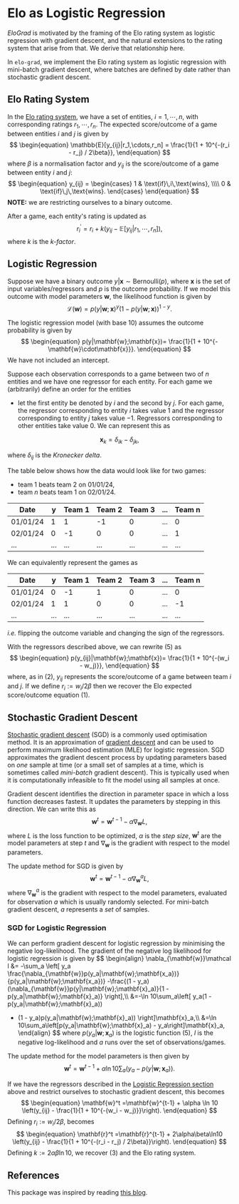 # Elo as Logistic Regression

*EloGrad* is motivated by the framing of the Elo rating system as logistic regression with gradient descent,
and the natural extensions to the rating system that arise from that.
We derive that relationship here.

In `elo-grad`, we implement the Elo rating system as logistic regression with mini-batch gradient descent, 
where batches are defined by date rather than stochastic gradient descent.

## Elo Rating System

In the [Elo rating system](https://en.wikipedia.org/wiki/Elo_rating_system),
we have a set of entities, $i=1,\cdots,n$, with corresponding ratings $r_1,\cdots,r_n$.
The expected score/outcome of a game between entities $i$ and $j$ is given by
$$
\begin{equation}
\mathbb{E}[y_{ij}|r_1,\cdots,r_n] = \frac{1}{1 + 10^{-(r_i - r_j) / 2\beta}},
\end{equation}
$$
where $\beta$ is a normalisation factor and $y_{ij}$ is the score/outcome of a game between entity $i$ and $j$:
$$
\begin{equation}
y_{ij} = 
\begin{cases}
1 & \text{if}\,i\,\text{wins}, \\\\
0 & \text{if}\,j\,\text{wins}.
\end{cases}
\end{equation}
$$
**NOTE:** we are restricting ourselves to a binary outcome.

After a game, each entity's rating is updated as
$$
\begin{equation}
r^\prime_i=r_i + k \left(y_{ij} - \mathbb{E}[y_{ij}|r_1,\cdots,r_n]\right),
\end{equation}
$$
where $k$ is the *k-factor*. 

## Logistic Regression

Suppose we have a binary outcome $y|\mathbf{x}\sim\text{Bernoulli}(p)$,
where $\mathbf{x}$ is the set of input variables/regressors and $p$ is the outcome probability.
If we model this outcome with model parameters $\mathbf{w}$, the likelihood function is given by
$$
\begin{equation}
\mathcal{L}(\mathbf{w})=
p(y|\mathbf{w};\mathbf{x})^y\left(1-p(y|\mathbf{w};\mathbf{x})\right)^{1-y}.
\end{equation}
$$

The logistic regression model (with base 10) assumes the outcome probability is given by
$$
\begin{equation}
p(y|\mathbf{w};\mathbf{x})=
\frac{1}{1 + 10^{-\mathbf{w}\cdot\mathbf{x}}}.
\end{equation}
$$
We have not included an intercept.

Suppose each observation corresponds to a game between two of $n$ entities
and we have one regressor for each entity.
For each game we (arbitrarily) define an order for the entities
- let the first entity be denoted by $i$ and the second by $j$.
For each game, the regressor corresponding to entity $i$ takes value $1$ and the regressor corresponding to entity $j$ takes value $-1$.
Regressors corresponding to other entities take value $0$.
We can represent this as

$$
\begin{equation}
\mathbf{x}_k=\delta_{ik} - \delta_{jk},
\end{equation}
$$

where $\delta_{ij}$ is the *Kronecker delta*.

The table below shows how the data would look like for two games:

- team $1$ beats team $2$ on 01/01/24,
- team $n$ beats team $1$ on 02/01/24.

| Date     | y    | Team 1 | Team 2 | Team 3 | ... | Team n |
|----------|------|--------|--------|--------|-----|--------|
| 01/01/24 | 1    | 1      | -1     | 0      | ... | 0      |
| 02/01/24 | 0    | -1     | 0      | 0      | ... | 1      |
| ...      | ...  | ...    | ...    | ...    | ... | ...    |

We can equivalently represent the games as

| Date     | y   | Team 1 | Team 2  | Team 3 | ... | Team n |
|----------|-----|--------|---------|--------|-----|--------|
| 01/01/24 | 0   | -1     | 1       | 0      | ... | 0      |
| 02/01/24 | 1   | 1      | 0       | 0      | ... | -1     |
| ...      | ... | ...    | ...     | ...    | ... | ...    |

*i.e.* flipping the outcome variable and changing the sign of the regressors.

With the regressors described above, we can rewrite (5) as
$$
\begin{equation}
p(y_{ij}|\mathbf{w};\mathbf{x})=
\frac{1}{1 + 10^{-(w_i - w_j)}},
\end{equation}
$$
where, as in (2), $y_{ij}$ represents the score/outcome of a game between team $i$ and $j$.
If we define $r_i:=w_i/2\beta$ then we recover the Elo expected score/outcome equation (1).

## Stochastic Gradient Descent

[Stochastic gradient descent](https://en.wikipedia.org/wiki/Stochastic_gradient_descent) (SGD)
is a commonly used optimisation method.
It is an approximation of [gradient descent](https://en.wikipedia.org/wiki/Gradient_descent) 
and can be used to perform maximum likelihood estimation (MLE) for logistic regression.
SGD approximates the gradient descent process by updating parameters based on *one* sample at time
(or a small set of samples at a time, which is sometimes called *mini-batch* gradient descent).
This is typically used when it is computationally infeasible to fit the model using all samples at once.

Gradient descent identifies the direction in parameter space in which a loss function decreases fastest.
It updates the parameters by stepping in this direction.
We can write this as
$$
\begin{equation}
\mathbf{w}^t=\mathbf{w}^{t-1} - \alpha\nabla_{\mathbf{w}} L,
\end{equation}
$$
where $L$ is the loss function to be optimized,
$\alpha$ is the *step size*,
$\mathbf{w}^t$ are the model parameters at step $t$
and $\nabla_{\mathbf{w}}$ is the gradient with respect to the model parameters.

The update method for SGD is given by
$$
\begin{equation}
\mathbf{w}^t=\mathbf{w}^{t-1} - \alpha\nabla_{\mathbf{w}}^{a} L,
\end{equation}
$$
where $\nabla_{\mathbf{w}}^{a}$ is the gradient with respect to the model parameters, 
evaluated for observation $a$ which is usually randomly selected.
For mini-batch gradient descent, $a$ represents a *set* of samples.

### SGD for Logistic Regression

We can perform gradient descent for logistic regression by minimising the negative log-likelihood.
The gradient of the negative log likelihood for logistic regression is given by
$$
\begin{align}
\nabla_{\mathbf{w}}\mathcal l &=
-\sum_a \left[
y_a \frac{\nabla_{\mathbf{w}}p(y_a|\mathbf{w};\mathbf{x_a})}{p(y_a|\mathbf{w};\mathbf{x_a})}
-\frac{(1 - y_a)(\nabla_{\mathbf{w}}p(y|\mathbf{w};\mathbf{x}_a)}{1 - p(y_a|\mathbf{w};\mathbf{x}_a)}
\right],\\\\
&=-\ln 10\sum_a\left[
y_a(1 - p(y_a|\mathbf{w};\mathbf{x}_a))
- (1 - y_a)p(y_a|\mathbf{w};\mathbf{x}_a))
\right]\mathbf{x}_a,\\\\
&=\ln 10\sum_a\left[p(y_a|\mathbf{w};\mathbf{x}_a) - y_a\right]\mathbf{x}_a,
\end{align}
$$
where $p(y_a|\mathbf{w};\mathbf{x}_a)$ is the logistic function (5),
$l$ is the negative log-likelihood and $a$ runs over the set of observations/games.

The update method for the model parameters is then given by
$$
\begin{equation}
\mathbf{w}^t
=\mathbf{w}^{t-1} + \alpha \ln 10 \sum_a \left(y_a - p(y|\mathbf{w};\mathbf{x}_a)\right).
\end{equation}
$$

If we have the regressors described in the [Logistic Regression section](intro.md#logistic-regression) above
and restrict ourselves to stochastic gradient descent, 
this becomes
$$
\begin{equation}
\mathbf{w}^t
=\mathbf{w}^{t-1} + \alpha \ln 10 \left(y_{ij} - \frac{1}{1 + 10^{-(w_i - w_j)}}\right).
\end{equation}
$$
Defining $r_i:=w_i/2\beta$, becomes
$$
\begin{equation}
\mathbf{r}^t
=\mathbf{r}^{t-1} + 2\alpha\beta\ln10 \left(y_{ij} - \frac{1}{1 + 10^{-(r_i - r_j) / 2\beta}}\right).
\end{equation}
$$
Defining $k:=2\alpha\beta\ln10$, we recover (3) and the Elo rating system.

## References

This package was inspired by reading [this blog](https://stmorse.github.io/journal/Elo.html).
